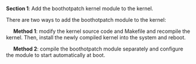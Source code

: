**Section 1**: Add the boothotpatch kernel module to the kernel.

There are two ways to add the boothotpatch module to the kernel:

&nbsp;&nbsp;&nbsp;&nbsp;  **Method 1**: modify the kernel source code and Makefile and recompile the kernel. Then, install the newly compiled kernel into the system and reboot.

&nbsp;&nbsp;&nbsp;&nbsp;  **Method 2**: compile the boothotpatch module separately and configure the module to start automatically at boot.

